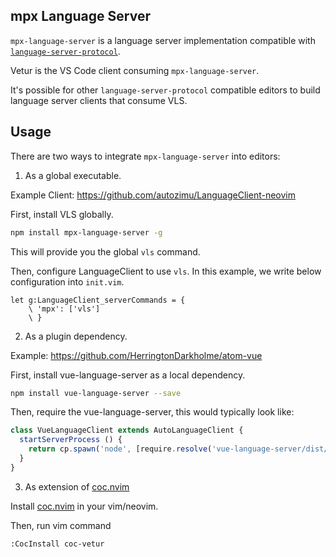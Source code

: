 ## mpx Language Server

`mpx-language-server` is a language server implementation compatible with [`language-server-protocol`](https://github.com/Microsoft/language-server-protocol).

Vetur is the VS Code client consuming `mpx-language-server`.

It's possible for other `language-server-protocol` compatible editors to build language server clients that consume VLS.

## Usage

There are two ways to integrate `mpx-language-server` into editors:

1. As a global executable.

  Example Client: https://github.com/autozimu/LanguageClient-neovim

  First, install VLS globally.

  ```bash
  npm install mpx-language-server -g
  ```

  This will provide you the global `vls` command.

  Then, configure LanguageClient to use `vls`. In this example, we write below configuration into `init.vim`.


  ```vim
  let g:LanguageClient_serverCommands = {
      \ 'mpx': ['vls']
      \ }
  ```

2. As a plugin dependency.

  Example: https://github.com/HerringtonDarkholme/atom-vue

  First, install vue-language-server as a local dependency.

  ```bash
  npm install vue-language-server --save
  ```

  Then, require the vue-language-server, this would typically look like:

  ```ts
  class VueLanguageClient extends AutoLanguageClient {
    startServerProcess () {
      return cp.spawn('node', [require.resolve('vue-language-server/dist/htmlServerMain')])
    }
  }
  ```

3. As extension of [coc.nvim](https://github.com/neoclide/coc.nvim)

  Install [coc.nvim](https://github.com/neoclide/coc.nvim) in your vim/neovim.

  Then, run vim command

  ```
  :CocInstall coc-vetur
  ```
